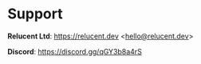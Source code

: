 # Support

**Relucent Ltd**: <https://relucent.dev> <<hello@relucent.dev>>

**Discord**: <https://discord.gg/qGY3b8a4rS>
